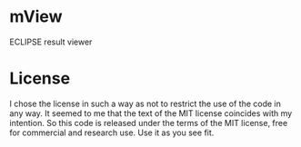 # mView
ECLIPSE result viewer
# License
I chose the license in such a way as not to restrict the use of the code in any way. It seemed to me that the text of the MIT license coincides with my intention. So this code is released under the terms of the MIT license, free for commercial and research use. Use it as you see fit.
